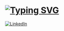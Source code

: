 # [![Typing SVG](https://readme-typing-svg.herokuapp.com?font=Fira+Code&size=22&pause=600&color=44C7F7&center=falso&vCenter=falso&repeat=verdadeiro&width=435&lines=Welcome+to+my+Github+;My+name+is+Gabriel+;I'm+a+computer+science+student;Welcome+to+my+Github+;My+name+is+Gabriel+;I'm+a+computer+science+student;Welcome+to+my+Github+)](https://git.io/typing-svg)
[![LinkedIn](https://img.shields.io/badge/LinkedIn-0077B5?style=for-the-badge&logo=linkedin&logoColor=white)](https://www.linkedin.com/in/gabriel-rocha-de-oliveira-82043b243/)






